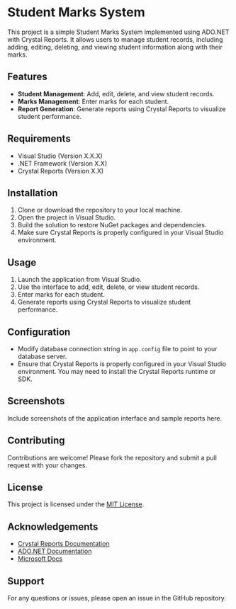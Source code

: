 # Student Marks System

This project is a simple Student Marks System implemented using ADO.NET with Crystal Reports. It allows users to manage student records, including adding, editing, deleting, and viewing student information along with their marks.

## Features

- **Student Management**: Add, edit, delete, and view student records.
- **Marks Management**: Enter marks for each student.
- **Report Generation**: Generate reports using Crystal Reports to visualize student performance.

## Requirements

- Visual Studio (Version X.X.X)
- .NET Framework (Version X.X)
- Crystal Reports (Version X.X)

## Installation

1. Clone or download the repository to your local machine.
2. Open the project in Visual Studio.
3. Build the solution to restore NuGet packages and dependencies.
4. Make sure Crystal Reports is properly configured in your Visual Studio environment.

## Usage

1. Launch the application from Visual Studio.
2. Use the interface to add, edit, delete, or view student records.
3. Enter marks for each student.
4. Generate reports using Crystal Reports to visualize student performance.

## Configuration

- Modify database connection string in `app.config` file to point to your database server.
- Ensure that Crystal Reports is properly configured in your Visual Studio environment. You may need to install the Crystal Reports runtime or SDK.

## Screenshots

Include screenshots of the application interface and sample reports here.

## Contributing

Contributions are welcome! Please fork the repository and submit a pull request with your changes.

## License

This project is licensed under the [MIT License](LICENSE).

## Acknowledgements

- [Crystal Reports Documentation](https://help.sap.com/viewer/p/SAP_CRYSTAL_REPORTS)
- [ADO.NET Documentation](https://docs.microsoft.com/en-us/dotnet/framework/data/adonet/)
- [Microsoft Docs](https://docs.microsoft.com/en-us/)

## Support

For any questions or issues, please open an issue in the GitHub repository.

